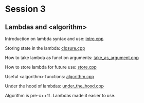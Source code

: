 # Session 3

## Lambdas and \<algorithm\>

Introduction on lambda syntax and use: [intro.cpp](intro.cpp)

Storing state in the lambda: [closure.cpp](closure.cpp)

How to take lambda as function arguments: [take_as_argument.cpp](take_as_argument.cpp)

How to store lambda for future use: [store.cpp](store.cpp)

Useful \<algorithm\> functions: [algorithm.cpp](algorithm.cpp)

Under the hood of lambdas: [under_the_hood.cpp](under_the_hood.cpp)

Algorithm is pre-c++11. Lambdas made it easier to use.
